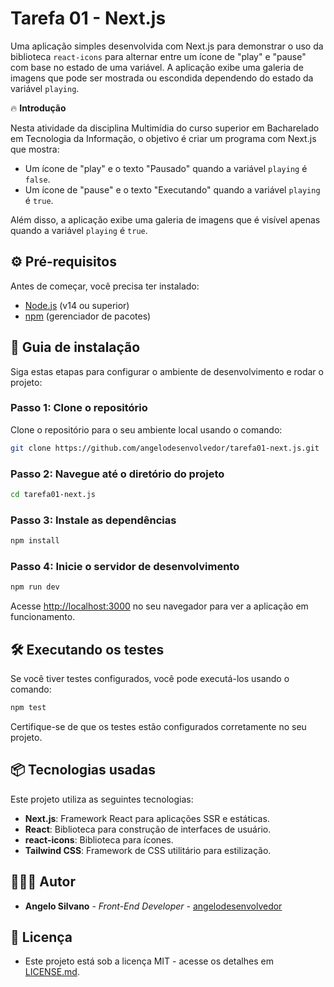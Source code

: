 # Tarefa 01 - Next.js

Uma aplicação simples desenvolvida com Next.js para demonstrar o uso da biblioteca `react-icons` para alternar entre um ícone de "play" e "pause" com base no estado de uma variável. A aplicação exibe uma galeria de imagens que pode ser mostrada ou escondida dependendo do estado da variável `playing`.

🔥 **Introdução**

Nesta atividade da disciplina Multimídia do curso superior em Bacharelado em Tecnologia da Informação, o objetivo é criar um programa com Next.js que mostra:

- Um ícone de "play" e o texto "Pausado" quando a variável `playing` é `false`.
- Um ícone de "pause" e o texto "Executando" quando a variável `playing` é `true`.

Além disso, a aplicação exibe uma galeria de imagens que é visível apenas quando a variável `playing` é `true`.

## ⚙️ Pré-requisitos

Antes de começar, você precisa ter instalado:

- [Node.js](https://nodejs.org/) (v14 ou superior)
- [npm](https://www.npmjs.com/) (gerenciador de pacotes)

## 🔨 Guia de instalação

Siga estas etapas para configurar o ambiente de desenvolvimento e rodar o projeto:

### Passo 1: Clone o repositório

Clone o repositório para o seu ambiente local usando o comando:

```bash
git clone https://github.com/angelodesenvolvedor/tarefa01-next.js.git
```

### Passo 2: Navegue até o diretório do projeto

```bash
cd tarefa01-next.js
```

### Passo 3: Instale as dependências

```bash
npm install
```

### Passo 4: Inicie o servidor de desenvolvimento

```bash
npm run dev
```

Acesse [http://localhost:3000](http://localhost:3000) no seu navegador para ver a aplicação em funcionamento.

## 🛠️ Executando os testes

Se você tiver testes configurados, você pode executá-los usando o comando:

```bash
npm test
```

Certifique-se de que os testes estão configurados corretamente no seu projeto.

## 📦 Tecnologias usadas

Este projeto utiliza as seguintes tecnologias:

- **Next.js**: Framework React para aplicações SSR e estáticas.
- **React**: Biblioteca para construção de interfaces de usuário.
- **react-icons**: Biblioteca para ícones.
- **Tailwind CSS**: Framework de CSS utilitário para estilização.

## 🧑🏽‍💻 Autor

* **Angelo Silvano** - *Front-End Developer* - [angelodesenvolvedor](https://github.com/angelodesenvolvedor)

## 📄 Licença

* Este projeto está sob a licença MIT - acesse os detalhes em [LICENSE.md](https://github.com/angelodesenvolvedor/LogicaQuiz/tree/master?tab=MIT-1-ov-file).  
